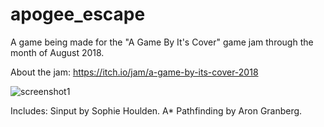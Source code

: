 # apogee_escape
A game being made for the "A Game By It's Cover" game jam through the month of August 2018.




About the jam: https://itch.io/jam/a-game-by-its-cover-2018

![screenshot1](https://user-images.githubusercontent.com/41523573/43692105-c996600e-9967-11e8-921f-3742fada003d.png)

Includes:
Sinput by Sophie Houlden.
A* Pathfinding by Aron Granberg.
